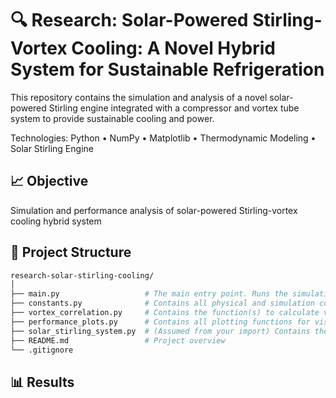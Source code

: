 # 🔍 Research: Solar-Powered Stirling-Vortex Cooling: A Novel Hybrid System for Sustainable Refrigeration
This repository contains the simulation and analysis of a novel solar-powered Stirling engine integrated with a compressor and vortex tube system to provide sustainable cooling and power.

Technologies: Python • NumPy • Matplotlib • Thermodynamic Modeling • Solar Stirling Engine 

## 📈 Objective
Simulation and performance analysis of solar-powered Stirling-vortex cooling hybrid system

## 📁 Project Structure
```bash
research-solar-stirling-cooling/
│
├── main.py                   # The main entry point. Runs the simulation, saves results, and generates all performance plots.
├── constants.py              # Contains all physical and simulation constants used throughout the project (temperatures, pressures, Cp, etc.).
├── vortex_correlation.py     # Contains the function(s) to calculate vortex tube performance/correlation.
├── performance_plots.py      # Contains all plotting functions for visualizing simulation results (I vs P, I vs CC, I vs η_tot, etc.).
├── solar_stirling_system.py  # (Assumed from your import) Contains the SolarStirlingSystem class, which models and runs the main system simulation.
├── README.md                 # Project overview   
└── .gitignore   
```

## 📊 Results
